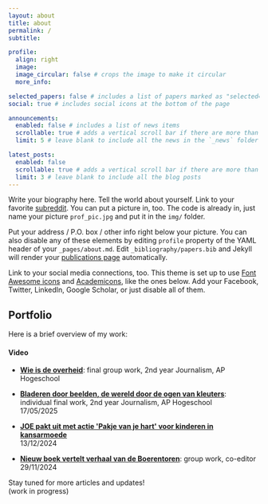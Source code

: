 ```yaml
---
layout: about
title: about
permalink: /
subtitle:

profile:
  align: right
  image: 
  image_circular: false # crops the image to make it circular
  more_info:

selected_papers: false # includes a list of papers marked as "selected={true}"
social: true # includes social icons at the bottom of the page

announcements:
  enabled: false # includes a list of news items
  scrollable: true # adds a vertical scroll bar if there are more than 3 news items
  limit: 5 # leave blank to include all the news in the `_news` folder

latest_posts:
  enabled: false
  scrollable: true # adds a vertical scroll bar if there are more than 3 new posts items
  limit: 3 # leave blank to include all the blog posts
---
```


<!-- sudo docker-compose up ||| http://localhost:8080/blog/ || Ctrl + C (om te stoppen)-->

Write your biography here. Tell the world about yourself. Link to your favorite [subreddit](http://reddit.com). You can put a picture in, too. The code is already in, just name your picture `prof_pic.jpg` and put it in the `img/` folder.

Put your address / P.O. box / other info right below your picture. You can also disable any of these elements by editing `profile` property of the YAML header of your `_pages/about.md`. Edit `_bibliography/papers.bib` and Jekyll will render your [publications page](/al-folio/publications/) automatically.

Link to your social media connections, too. This theme is set up to use [Font Awesome icons](https://fontawesome.com/) and [Academicons](https://jpswalsh.github.io/academicons/), like the ones below. Add your Facebook, Twitter, LinkedIn, Google Scholar, or just disable all of them.

## Portfolio

Here is a brief overview of my work:

#### Video

- [**Wie is de overheid**](https://wrap.apstudent.be/home-wie-is-de-overheid/): final group work, 2nd year Journalism, AP Hogeschool

- [**Bladeren door beelden, de wereld door de ogen van kleuters**](https://wrap.apstudent.be/2025/05/17/bladeren-door-beelden-de-wereld-ontdekken-door-de-ogen-van-kleuters/): individual final work, 2nd year Journalism, AP Hogeschool<br>
17/05/2025

- [**JOE pakt uit met actie 'Pakje van je hart' voor kinderen in kansarmoede**](https://wrap.apstudent.be/2024/11/29/nieuw-boek-vertelt-verhaal-van-de-boerentoren/)<br>
13/12/2024

- [**Nieuw boek vertelt verhaal van de Boerentoren**](https://wrap.apstudent.be/2024/11/29/nieuw-boek-vertelt-verhaal-van-de-boerentoren/): group work, co-editor<br>
29/11/2024


Stay tuned for more articles and updates!<br>
(work in progress)

